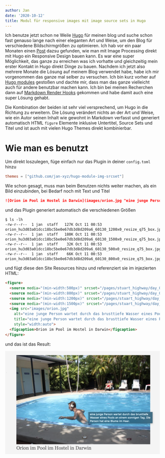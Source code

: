 ```yaml
---
author: Jan
date: '2020-10-12'
title: Modul für responsive images mit image source sets in Hugo
---
```


Ich benutze jetzt schon ne Weile [Hugo](https://gohugo.io) für meinen blog und
suche schon fast genauso lange nach einer eleganten Art und Weise, um den Blog
für verschiedene Bildschirmgrößen zu optimieren. Ich hab vor ein paar Monaten
einen [Post](https://laurakalbag.com/processing-responsive-images-with-hugo/)
dazsu gefunden, wie man mit Image Processing direkt mit Hugo ein Responsive
Design bauen kann. Es war eine super Möglichkeit, das ganze zu erreichen was ich
vorhatte und gleichzeitig mein erster Kontakt in Hugo direkt Dinge zu bauen. Nachdem
ich jetzt also mehrere Monate die Lösung auf meinem Blog verwendet habe, habe
ich mir vorgenommen das ganze mal selber zu versuchen. Ich bin kurz vorher auf
[Hugo modules](https://gohugo.io/hugo-modules/use-modules/) gestoßen und dachte mir,
dass man das ganze vielleicht auch für andere benutzbar machen kann. Ich bin bei
meinen Recherchen dann auf [Markdown Render Hooks](https://gohugo.io/getting-started/configuration-markup/#markdown-render-hooks) gekommen und habe damit auch eine super Lösung gehabt.

Die Kombination der beiden ist sehr viel versprechend, um Hugo in die Richtung
zu erweitern. Die Lösung verändert nichts an der Art und Weise, wie ein Autor
seinen Inhalt wie gewohnt in Markdown verfasst und generiert automatisch HTML
`figure` Elemente inklusive Untertitel, Source Sets und Titel und ist auch mit
vielen Hugo Themes direkt kombinierbar.

# Wie man es benutzt
Um direkt loszulegen, füge einfach nur das Plugin in deiner `config.toml` hinzu
```toml
themes = ["github.com/jan-xyz/hugo-module-img-srcset"]
```

Wie schon gesagt, muss man beim Benutzen nichts weiter machen, als ein Bild
einzubinden, bei Bedarf noch mit Text und Titel
```markdown
![Orion im Pool im Hostel in Darwin](images/orion.jpg "eine junge Person wartet durch das brusttiefe Wasser eines Pools an einem sonnigen Tag. Die Person hat eine Blume im Haar.")
```
und das Plugin generiert automatisch die verschiedenen Größen
```
$ ls -lh
-rw-r--r--  1 jan  staff   127K Oct 11 00:53 orion_hu3d03a01dcc18bc5be0e67db3d8d209a6_60130_1200x0_resize_q75_box.jpg
-rw-r--r--  1 jan  staff   180K Oct 11 00:53 orion_hu3d03a01dcc18bc5be0e67db3d8d209a6_60130_1500x0_resize_q75_box.jpg
-rw-r--r--  1 jan  staff    32K Oct 11 00:53 orion_hu3d03a01dcc18bc5be0e67db3d8d209a6_60130_500x0_resize_q75_box.jpg
-rw-r--r--  1 jan  staff    66K Oct 11 00:53 orion_hu3d03a01dcc18bc5be0e67db3d8d209a6_60130_800x0_resize_q75_box.jpg
```
und fügt diese den Site Resources hinzu und referenziert sie im injezierten HTML:
```html
<figure>
  <source media="(min-width:500px)" srcset="/pages/stuart_highway/day_01/images/orion_hu3d03a01dcc18bc5be0e67db3d8d209a6_60130_500x0_resize_q75_box.jpg">
  <source media="(min-width:800px)" srcset="/pages/stuart_highway/day_01/images/orion_hu3d03a01dcc18bc5be0e67db3d8d209a6_60130_800x0_resize_q75_box.jpg">
  <source media="(min-width:1200px)" srcset="/pages/stuart_highway/day_01/images/orion_hu3d03a01dcc18bc5be0e67db3d8d209a6_60130_1200x0_resize_q75_box.jpg">
  <source media="(min-width:1500px)" srcset="/pages/stuart_highway/day_01/images/orion_hu3d03a01dcc18bc5be0e67db3d8d209a6_60130_1500x0_resize_q75_box.jpg">
  <img src="images/orion.jpg"
    alt="eine junge Person wartet durch das brusttiefe Wasser eines Pools an einem sonnigen Tag. Die Person hat eine Blume im Haar."
    title="eine junge Person wartet durch das brusttiefe Wasser eines Pools an einem sonnigen Tag. Die Person hat eine Blume im Haar."
    style="width:auto">
  <figcaption>Orion im Pool im Hostel in Darwin</figcaption>
</figure>
```
und das ist das Result:

![](images/example_de.png "Ein shreenshot des Beispielbildes.")

